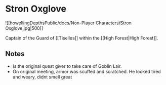 # Stron Oxglove

![[howellingDepthsPublic/docs/Non-Player Characters/Stron Oxglove.jpg|500]]

Captain of the Guard of [[Tiselles]] within the [[High Forest|High Forest]].  

## Notes

- Is the original quest giver to take care of Goblin Lair.  
- On original meeting, armor was scuffed and scratched.  He looked tired and weary, didnt smell great
